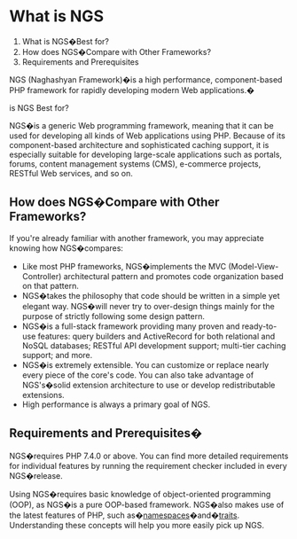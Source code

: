 # What is NGS

1.  What is NGS�Best for?
2.  How does NGS�Compare with Other Frameworks?
3.  Requirements and Prerequisites

NGS (Naghashyan Framework)�is a high performance, component-based PHP framework for rapidly developing modern Web applications.�

is NGS Best for?

NGS�is a generic Web programming framework, meaning that it can be used for developing all kinds of Web applications using PHP. Because of its component-based architecture and sophisticated caching support, it is especially suitable for developing large-scale applications such as portals, forums, content management systems (CMS), e-commerce projects, RESTful Web services, and so on.

## How does NGS�Compare with Other Frameworks?

If you're already familiar with another framework, you may appreciate knowing how NGS�compares:

*   Like most PHP frameworks, NGS�implements the MVC (Model-View-Controller) architectural pattern and promotes code organization based on that pattern.
*   NGS�takes the philosophy that code should be written in a simple yet elegant way. NGS�will never try to over-design things mainly for the purpose of strictly following some design pattern.
*   NGS�is a full-stack framework providing many proven and ready-to-use features: query builders and ActiveRecord for both relational and NoSQL databases; RESTful API development support; multi-tier caching support; and more.
*   NGS�is extremely extensible. You can customize or replace nearly every piece of the core's code. You can also take advantage of NGS's�solid extension architecture to use or develop redistributable extensions.
*   High performance is always a primary goal of NGS.

## Requirements and Prerequisites�

NGS�requires PHP 7.4.0 or above. You can find more detailed requirements for individual features by running the requirement checker included in every NGS�release.

Using NGS�requires basic knowledge of object-oriented programming (OOP), as NGS�is a pure OOP-based framework. NGS�also makes use of the latest features of PHP, such as�[namespaces](http://www.php.net/manual/en/language.namespaces.php)�and�[traits](http://www.php.net/manual/en/language.oop5.traits.php). Understanding these concepts will help you more easily pick up NGS.